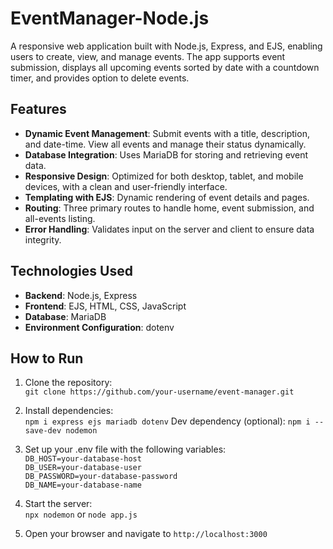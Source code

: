# EventManager-Node.js

A responsive web application built with Node.js, Express, and EJS, enabling users to create, view, and manage events. The app supports event submission, displays all upcoming events sorted by date
with a countdown timer, and provides option to delete events.

## Features
- **Dynamic Event Management**: Submit events with a title, description, and date-time. View all events and manage their status dynamically.
- **Database Integration**: Uses MariaDB for storing and retrieving event data.
- **Responsive Design**: Optimized for both desktop, tablet, and mobile devices, with a clean and user-friendly interface.
- **Templating with EJS**: Dynamic rendering of event details and pages.
- **Routing**: Three primary routes to handle home, event submission, and all-events listing.
- **Error Handling**: Validates input on the server and client to ensure data integrity.

## Technologies Used
- **Backend**: Node.js, Express
- **Frontend**: EJS, HTML, CSS, JavaScript
- **Database**: MariaDB
- **Environment Configuration**: dotenv

## How to Run
1. Clone the repository:  
   `git clone https://github.com/your-username/event-manager.git`

2. Install dependencies:  
   `npm i express ejs mariadb dotenv`
   Dev dependency (optional):
   `npm i --save-dev nodemon` 

3. Set up your .env file with the following variables:  
   `DB_HOST=your-database-host`  
   `DB_USER=your-database-user`  
   `DB_PASSWORD=your-database-password`  
   `DB_NAME=your-database-name`

4. Start the server:  
   `npx nodemon` or `node app.js`

5. Open your browser and navigate to `http://localhost:3000`